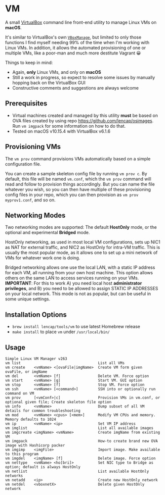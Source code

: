 # VM
A small [VirtualBox](https://www.virtualbox.org/) command line front-end utility to manage Linux VMs on __macOS__.

It's similar to VirtualBox's own [`VBoxManage`](https://www.virtualbox.org/manual/ch08.html), but limited to only those functions I find myself needing 99% of the time when I'm working with Linux VMs. In addition, it allows the automated provisioning of one or multiple VMs, like a poor-man and much more destitute Vagrant 😀

Things to keep in mind:

- Again, __only__ Linux VMs, and only on __macOS__
- Still a work in progress, so expect to resolve some issues by manually hopping back on the VirtualBox GUI
- Constructive comments and suggestions are always welcome

## Prerequisites
* Virtual machines created and managed by this utility __must__ be based on OVA files created by using repo https://github.com/lencap/osimages. Run `vm imgpack` for some information on how to do that. 
* Tested on macOS v10.15.4 with VirtualBox v6.1.6

## Provisioning VMs
The `vm prov` command provisions VMs automatically based on a simple configuration file.

You can create a sample skeleton config file by running `vm prov c`. By default, this file will be named `vm.conf`, which the `vm prov` command will read and follow to provision things accordingly. But you can name the file whatever you wish, so you can then have multiple of these provisioning config files in your repo, which you can then provision as `vm prov myprov1.conf`, and so on.

## Networking Modes
Two networking modes are supported: The default __HostOnly__ mode, or the optional and experimental __Bridged__ mode.

HostOnly networking, as used in most local VM configurations, sets up NIC1 as NAT for external traffic, and NIC2 as HostOnly for intra-VM traffic. This is usually the most popular mode, as it allows one to set up a mini network of VMs for whatever work one is doing.  

Bridged networking allows one use the local LAN, with a static IP address for each VM, all running from your own host machine. This option allows others on the same LAN to access services running on your VMs. __IMPORTANT__: For this to work A) you need local host __administrator privileges__, and B) you need to be allowed to assign STATIC IP ADDRESSES on your local network. This mode is not as popular, but can be useful in some unique settings.

## Installation Options
- `brew install lencap/tools/vm` to use latest Homebrew release
- `make install` to place `vm` under `/usr/local/bin/`

## Usage
```
Simple Linux VM Manager v263
vm list                                   List all VMs
vm create    <vmName> <[ovaFile|imgName>  Create VM form given ovaFile, or imgName
vm del       <vmName> [f]                 Delete VM. Force option
vm start     <vmName> [g]                 Start VM. GUI option
vm stop      <vmName> [f]                 Stop VM. Force option
vm ssh       <vmName> [<command>]         SSH into or optionally run command on VM
vm prov      [<vmConf>|c]                 Provision VMs in vm.conf, or optional given file; Create skeleton file option
vm info      <vmName>                     Dump subset of all VM details for common troubleshooting
vm mod       <vmName> <cpus> [<mem>]      Modify VM CPUs and memory. Memory defaults to 1024
vm ip        <vmName> <ip>                Set VM IP address
vm imglist                                List all available images
vm imgcreate <imgName> <vmName>           Create imgName from existing VM
vm imgpack                                How-to create brand new OVA image with Hashicorp packer
vm imgimp    <imgFile>                    Import image. Make available to this program
vm imgdel    <imgName> [f]                Delete image. Force option
vm nettype   <vmName> <ho[bri]>           Set NIC type to Bridge as option; default is always HostOnly
vm netlist                                List available HostOnly networks
vm netadd    <ip>                         Create new HostOnly network
vm netdel    <vboxnetX>                   Delete given HostOnly network
```
